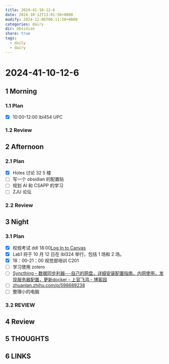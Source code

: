 ```yaml
---
title: 2024-41-10-12-6
date: 2024-10-12T13:01:56+0800
modify: 2024-12-06T00:11:50+0800
categories: dairy
dir: Obsidian
share: true
tags:
  - daily
  - dairy
---
```


# 2024-41-10-12-6

## 1 Morning

### 1.1 Plan

- [x] 10:00-12:00 lbl454 UPC

### 1.2 Review

## 2 Afternoon

### 2.1 Plan

- [x] Holes 讨论 32 5 楼
- [ ] 写一个 obsidian 的配置贴
- [ ] 规划 AI 和 CSAPP 的学习
- [ ] ZJU 论坛

### 2.2 Review

## 3 Night

### 3.1 Plan

- [x] 校规考试 ddl 18:00[Log In to Canvas](https://jicanvas.com/courses/124/discussion_topics/14285)
- [x] Lab1 将于 10 月 12 日在 lbl324 举行，包括 1 场和 2 场。
- [x] 18：00-21：00 视觉部培训 C201
- [ ] 学习使用 zotero
- [ ] [Syncthing – 数据同步利器---自己的网盘，详细安装配置指南，内网使用，发现服务器配置，更新docker - 上官飞鸿 - 博客园](https://www.cnblogs.com/jackadam/p/8568833.html)
- [ ] [zhuanlan.zhihu.com/p/598689238](https://zhuanlan.zhihu.com/p/598689238)
- [ ] 整理小的电脑

### 3.2 REVIEW

## 4 Review

## 5 THOUGHTS

## 6 LINKS